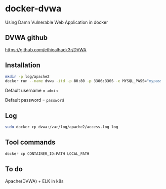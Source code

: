 # docker-dvwa
Using Damn Vulnerable Web Application in docker

## DVWA github
https://github.com/ethicalhack3r/DVWA

## Installation
```bash
mkdir -p log/apache2
docker run --name dvwa -itd -p 80:80 -p 3306:3306 -e MYSQL_PASS="mypass" -v ~/log/apahce2:/var/log/apache2 vulnerables/web-dvwa
```
Default username = `admin`

Default password = `password`

## Log
```bash
sudo docker cp dvwa:/var/log/apache2/access.log log
```

## Tool commands
```bash
docker cp CONTAINER_ID:PATH LOCAL_PATH
```

## To do
Apache(DVWA) + ELK in k8s
